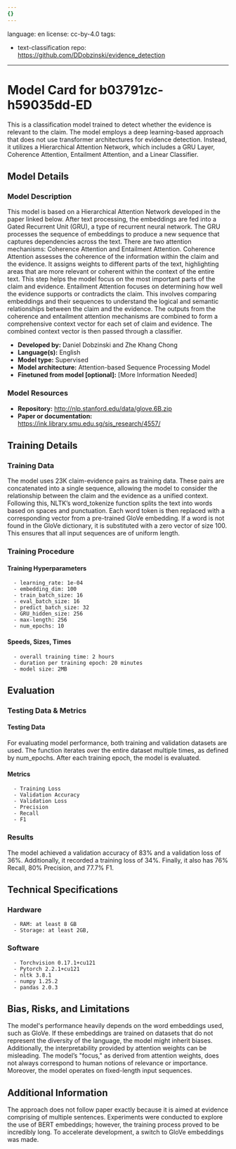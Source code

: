 ```yaml
---
{}
---
```

language: en
license: cc-by-4.0
tags:
- text-classification
repo: https://github.com/DDobzinski/evidence_detection

---

# Model Card for b03791zc-h59035dd-ED

<!-- Provide a quick summary of what the model is/does. -->

This is a classification model trained to detect whether the evidence is relevant to the claim. The model employs a deep learning-based approach that does not use transformer architectures for evidence detection. Instead, it utilizes a Hierarchical Attention Network, which includes a GRU Layer, Coherence Attention, Entailment Attention, and a Linear Classifier.


## Model Details

### Model Description

<!-- Provide a longer summary of what this model is. -->

This model is based on a Hierarchical Attention Network developed in the paper linked below. After text processing, the embeddings are fed into a Gated Recurrent Unit (GRU), a type of recurrent neural network. The GRU processes the sequence of embeddings to produce a new sequence that captures dependencies across the text. There are two attention mechanisms: Coherence Attention and Entailment Attention. Coherence Attention assesses the coherence of the information within the claim and the evidence. It assigns weights to different parts of the text, highlighting areas that are more relevant or coherent within the context of the entire text. This step helps the model focus on the most important parts of the claim and evidence. Entailment Attention focuses on determining how well the evidence supports or contradicts the claim. This involves comparing embeddings and their sequences to understand the logical and semantic relationships between the claim and the evidence. The outputs from the coherence and entailment attention mechanisms are combined to form a comprehensive context vector for each set of claim and evidence. The combined context vector is then passed through a classifier.

- **Developed by:** Daniel Dobzinski and Zhe Khang Chong
- **Language(s):** English
- **Model type:** Supervised
- **Model architecture:** Attention-based Sequence Processing Model 
- **Finetuned from model [optional]:** [More Information Needed]

### Model Resources

<!-- Provide links where applicable. -->

- **Repository:** http://nlp.stanford.edu/data/glove.6B.zip
- **Paper or documentation:** https://ink.library.smu.edu.sg/sis_research/4557/

## Training Details

### Training Data

<!-- This is a short stub of information on the training data that was used, and documentation related to data pre-processing or additional filtering (if applicable). -->

The model uses 23K claim-evidence pairs as training data. These pairs are concatenated into a single sequence, allowing the model to consider the relationship between the claim and the evidence as a unified context. Following this, NLTK’s word_tokenize function splits the text into words based on spaces and punctuation. Each word token is then replaced with a corresponding vector from a pre-trained GloVe embedding. If a word is not found in the GloVe dictionary, it is substituted with a zero vector of size 100. This ensures that all input sequences are of uniform length.
    

### Training Procedure

<!-- This relates heavily to the Technical Specifications. Content here should link to that section when it is relevant to the training procedure. -->

#### Training Hyperparameters

<!-- This is a summary of the values of hyperparameters used in training the model. -->


      - learning_rate: 1e-04
      - embedding_dim: 100
      - train_batch_size: 16
      - eval_batch_size: 16
      - predict_batch_size: 32
      - GRU_hidden_size: 256
      - max-length: 256
      - num_epochs: 10

#### Speeds, Sizes, Times

<!-- This section provides information about how roughly how long it takes to train the model and the size of the resulting model. -->


      - overall training time: 2 hours
      - duration per training epoch: 20 minutes
      - model size: 2MB

## Evaluation

<!-- This section describes the evaluation protocols and provides the results. -->

### Testing Data & Metrics

#### Testing Data

<!-- This should describe any evaluation data used (e.g., the development/validation set provided). -->

For evaluating model performance, both training and validation datasets are used. The function iterates over the entire dataset multiple times, as defined by num_epochs. After each training epoch, the model is evaluated.

#### Metrics

<!-- These are the evaluation metrics being used. -->


      - Training Loss
      - Validation Accuracy
      - Validation Loss
      - Precision
      - Recall
      - F1
### Results

The model achieved a validation accuracy of 83% and a validation loss of 36%. Additionally, it recorded a training loss of 34%. Finally, it also has 76% Recall, 80% Precision, and 77.7% F1.

## Technical Specifications

### Hardware


      - RAM: at least 8 GB
      - Storage: at least 2GB,

### Software


      - Torchvision 0.17.1+cu121
      - Pytorch 2.2.1+cu121
      - nltk 3.8.1
      - numpy 1.25.2
      - pandas 2.0.3

## Bias, Risks, and Limitations

<!-- This section is meant to convey both technical and sociotechnical limitations. -->

The model's performance heavily depends on the word embeddings used, such as GloVe. If these embeddings are trained on datasets that do not represent the diversity of the language, the model might inherit biases. Additionally, the interpretability provided by attention weights can be misleading. The model’s "focus," as derived from attention weights, does not always correspond to human notions of relevance or importance. Moreover, the model operates on fixed-length input sequences.
    

## Additional Information

<!-- Any other information that would be useful for other people to know. -->

The approach does not follow paper exactly because it is aimed at evidence comprising of multiple sentences. Experiments were conducted to explore the use of BERT embeddings; however, the training process proved to be incredibly long. To accelerate development, a switch to GloVe embeddings was made.
